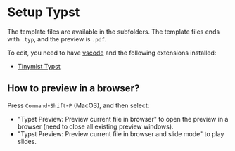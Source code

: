 # Setup Typst

The template files are available in the subfolders.
The template files ends with `.typ`, and the preview is `.pdf`.

To edit, you need to have [vscode](https://code.visualstudio.com/) and the following extensions installed:
- [Tinymist Typst](https://marketplace.visualstudio.com/items?itemName=myriad-dreamin.tinymist)

## How to preview in a browser?
Press `Command`-`Shift`-`P` (MacOS), and then select:
- "Typst Preview: Preview current file in browser" to open the preview in a browser (need to close all existing preview windows).
- "Typst Preview: Preview current file in browser and slide mode" to play slides.
